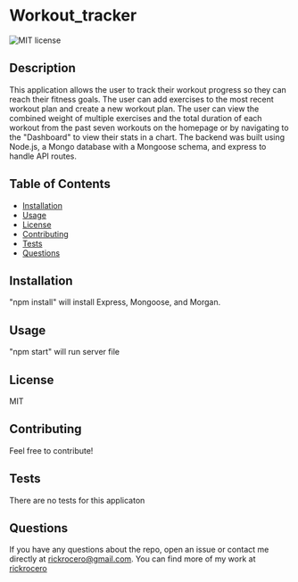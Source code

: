 # Workout_tracker

![MIT license](https://img.shields.io/badge/License-MIT-brightgreen)

## Description
This application allows the user to track their workout progress so they can reach their fitness goals. The user can add exercises to the most recent workout plan and create a new workout plan. The user can view the combined weight of multiple exercises and the total duration of each workout from the past seven workouts on the homepage or by navigating to the "Dashboard" to view their stats in a chart. The backend was built using Node.js, a Mongo database with a Mongoose schema, and express to handle API routes.
            
## Table of Contents
            
- [Installation](#installation)
- [Usage](#usage)
- [License](#license)
- [Contributing](#contributing)
- [Tests](#tests)
- [Questions](#questions)
            
## Installation
"npm install" will install Express, Mongoose, and Morgan.

## Usage
"npm start" will run server file
            
## License
MIT
            
## Contributing
Feel free to contribute!
            
## Tests
There are no tests for this applicaton
            
## Questions
If you have any questions about the repo, open an issue or contact me directly at rickrocero@gmail.com. You can find more of my work at [rickrocero](https://github.com/rickrocero)
